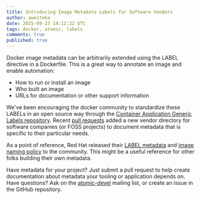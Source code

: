 ```yaml
---
title: Introducing Image Metadata Labels for Software Vendors
author: aweiteka
date: 2015-09-23 14:12:22 UTC
tags: docker, atomic, labels
comments: true
published: true
---
```


Docker image metadata can be arbitrarily extended using the LABEL directive in a Dockerfile. This is a great way to annotate an image and enable automation:

* How to run or install an image
* Who built an image
* URLs for documentation or other support information

We've been encouraging the docker community to standardize these LABELs in an open source way through the [Container Application Generic Labels repository](https://github.com/projectatomic/ContainerApplicationGenericLabels/). Recent [pull requests](https://github.com/projectatomic/ContainerApplicationGenericLabels/pulls?utf8=%E2%9C%93&q=is%3Apr+is%3Aclosed+author%3Aaweiteka+vendor) added a new vendor directory for software companies (or FOSS projects) to document metadata that is specific to their particular needs. 

As a point of reference, Red Hat released their [LABEL metadata](https://github.com/projectatomic/ContainerApplicationGenericLabels/blob/master/vendor/redhat/labels.md) and [image naming policy](https://github.com/projectatomic/ContainerApplicationGenericLabels/blob/master/vendor/redhat/names.md) to the community. This might be a useful reference for other folks building their own metadata.

Have metadata for your project? Just submit a pull request to help create documentation about metadata your tooling or application depends on. Have questions? Ask on the [atomic-devel](http://lists.projectatomic.io/mailman/listinfo/atomic-devel) mailing list, or create an issue in the GitHub repository.
